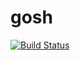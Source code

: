 # gosh
[![Build Status](https://travis-ci.org/robbawebba/gosh.svg?branch=master)](https://travis-ci.org/robbawebba/gosh)
